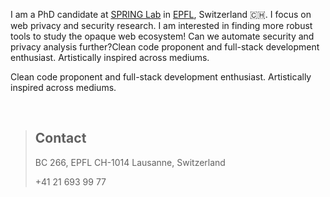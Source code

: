 
I am a PhD candidate at [SPRING Lab](https://spring.epfl.ch) in [EPFL](https://epfl.ch), Switzerland 🇨🇭. I focus
on web privacy and security research. I am interested in finding
more robust tools to study the opaque web ecosystem! Can we
automate security and privacy analysis further?Clean code
proponent and full-stack development enthusiast. Artistically
inspired across mediums.

Clean code proponent and full-stack development enthusiast.
Artistically inspired across mediums.

<br />

>## Contact
>BC 266, EPFL CH-1014
>Lausanne, Switzerland
>
>+41 21 693 99 77